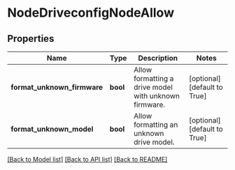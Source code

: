 # NodeDriveconfigNodeAllow

## Properties
Name | Type | Description | Notes
------------ | ------------- | ------------- | -------------
**format_unknown_firmware** | **bool** | Allow formatting a drive model with unknown firmware. | [optional] [default to True]
**format_unknown_model** | **bool** | Allow formatting an unknown drive model. | [optional] [default to True]

[[Back to Model list]](../README.md#documentation-for-models) [[Back to API list]](../README.md#documentation-for-api-endpoints) [[Back to README]](../README.md)


